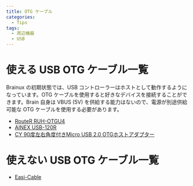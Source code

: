 ```yaml
---
title: OTG ケーブル
categories:
  - Tips
tags:
  - 周辺機器
  - USB
---
```



# 使える USB OTG ケーブル一覧

Brainux の初期状態では、USB コントローラーはホストとして動作するようになっています。OTG ケーブルを使用すると好きなデバイスを接続することができます。Brain 自身は VBUS (5V) を供給する能力はないので、電源が別途供給可能な OTG ケーブルを使用する必要があります。

 - [RouteR RUH-OTGU4](https://amz.run/4Kue)
 - [AINEX USB-120R](https://www.sengoku.co.jp/mod/sgk_cart/detail.php?code=EEHD-5EHA)
 - [CY 90度左右角度付きMicro USB 2.0 OTGホストアダプター](https://amz.run/4LXg)


# 使えない USB OTG ケーブル一覧

 - [Easi-Cable](https://amz.run/4KqD)

